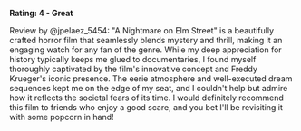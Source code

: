 **Rating: 4 - Great**

Review by @jpelaez_5454: "A Nightmare on Elm Street" is a beautifully crafted horror film that seamlessly blends mystery and thrill, making it an engaging watch for any fan of the genre. While my deep appreciation for history typically keeps me glued to documentaries, I found myself thoroughly captivated by the film's innovative concept and Freddy Krueger's iconic presence. The eerie atmosphere and well-executed dream sequences kept me on the edge of my seat, and I couldn't help but admire how it reflects the societal fears of its time. I would definitely recommend this film to friends who enjoy a good scare, and you bet I'll be revisiting it with some popcorn in hand!